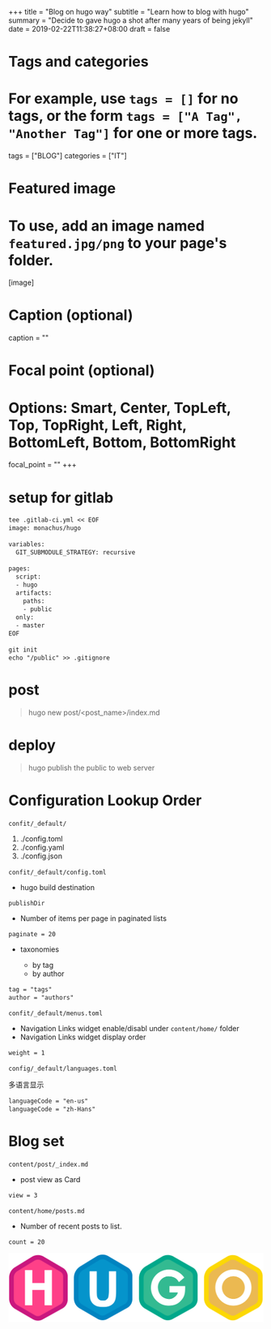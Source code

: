 +++
title = "Blog on hugo way"
subtitle = "Learn how to blog with hugo"
summary = "Decide to gave hugo a shot after many years of being jekyll"
date = 2019-02-22T11:38:27+08:00
draft = false

# Tags and categories
# For example, use `tags = []` for no tags, or the form `tags = ["A Tag", "Another Tag"]` for one or more tags.
tags = ["BLOG"]
categories = ["IT"]

# Featured image
# To use, add an image named `featured.jpg/png` to your page's folder. 
[image]
  # Caption (optional)
  caption = ""

  # Focal point (optional)
  # Options: Smart, Center, TopLeft, Top, TopRight, Left, Right, BottomLeft, Bottom, BottomRight
  focal_point = ""
+++


# setup for gitlab
```
tee .gitlab-ci.yml << EOF
image: monachus/hugo

variables:
  GIT_SUBMODULE_STRATEGY: recursive

pages:
  script:
  - hugo
  artifacts:
    paths:
    - public
  only:
  - master
EOF

git init
echo "/public" >> .gitignore  

```



# post

>hugo new post/<post_name>/index.md

# deploy

>hugo
publish the public to web server


# Configuration Lookup Order
`confit/_default/`

1. ./config.toml
2. ./config.yaml
3. ./config.json

`confit/_default/config.toml`

- hugo build destination

```
publishDir
```
- Number of items per page in paginated lists

```
paginate = 20  
```
- taxonomies

  + by tag
  + by author

```
tag = "tags"
author = "authors"
```

`confit/_default/menus.toml`

- Navigation Links widget enable/disabl under `content/home/` folder
- Navigation Links widget display order

```
weight = 1
```

`config/_default/languages.toml`

多语言显示

```
languageCode = "en-us"
languageCode = "zh-Hans"
```


# Blog set
`content/post/_index.md`

- post view as Card

```
view = 3
```
`content/home/posts.md`

- Number of recent posts to list.

```
count = 20
```



![](/img/post/hugo-logo-wide.svg)
 

